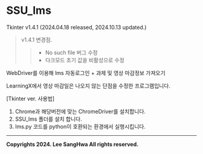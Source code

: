 # SSU_lms
Tkinter v1.4.1 (2024.04.18 released, 2024.10.13 updated.)
> v1.4.1 변경점.
>> + No such file 버그 수정
>> + 다크모드 초기 값을 비활성으로 수정

WebDriver를 이용해 lms 자동로그인 + 과제 및 영상 마감정보 가져오기

LearningX에서 영상 마감일은 나오지 않는 단점을 수정한 프로그램입니다.


[Tkinter ver. 사용법] 
  1. Chrome과 해당버전에 맞는 ChromeDriver를 설치합니다.
  2. SSU_lms 폴더를 설치 합니다.
  3. lms.py 코드를 python이 호환되는 환경에서 실행시킵니다.

<hr/>

__Copyrights 2024. Lee SangHwa All rights reserved.__
